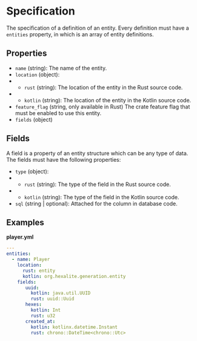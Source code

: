 # Specification

The specification of a definition of an entity. Every definition must have a `entities` property, in which
is an array of entity definitions.

## Properties

* `name` (string): The name of the entity.
* `location` (object):
* * `rust` (string): The location of the entity in the Rust source code.
* * `kotlin` (string): The location of the entity in the Kotlin source code.
* `feature_flag` (string, only available in Rust) The crate feature flag that must be enabled to use this entity.
* `fields` (object)

## Fields

A field is a property of an entity structure which can be any type of data. The fields must have the following
properties:

* `type` (object):
* * `rust` (string): The type of the field in the Rust source code.
* * `kotlin` (string): The type of the field in the Kotlin source code.
* `sql` (string | optional): Attached for the column in database code.

## Examples

**player.yml**
```yml
---
entities:
  - name: Player
    location:
      rust: entity
      kotlin: org.hexalite.generation.entity
    fields:
       uuid:
         kotlin: java.util.UUID
         rust: uuid::Uuid
       hexes:
         kotlin: Int
         rust: u32
       created_at:
         kotlin: kotlinx.datetime.Instant
         rust: chrono::DateTime<chrono::Utc>
